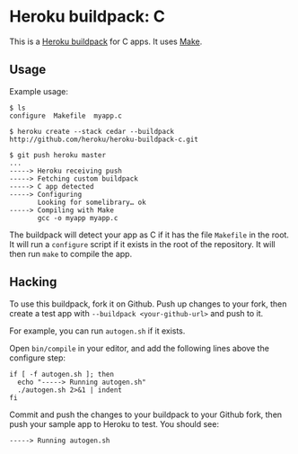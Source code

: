 Heroku buildpack: C
===================

This is a [Heroku buildpack](http://devcenter.heroku.com/articles/buildpack) for C apps.
It uses [Make](http://www.gnu.org/software/make/).

Usage
-----

Example usage:

    $ ls
    configure  Makefile  myapp.c

    $ heroku create --stack cedar --buildpack http://github.com/heroku/heroku-buildpack-c.git

    $ git push heroku master
    ...
    -----> Heroku receiving push
    -----> Fetching custom buildpack
    -----> C app detected
    -----> Configuring
           Looking for somelibrary… ok
    -----> Compiling with Make
           gcc -o myapp myapp.c

The buildpack will detect your app as C if it has the file `Makefile` in the root.  It will run a `configure` script if it exists in the root of the repository. It will then run `make` to compile the app.

Hacking
-------

To use this buildpack, fork it on Github.  Push up changes to your fork, then create a test app with `--buildpack <your-github-url>` and push to it.

For example, you can run `autogen.sh` if it exists.

Open `bin/compile` in your editor, and add the following lines above the configure step:

    if [ -f autogen.sh ]; then
      echo "-----> Running autogen.sh"
      ./autogen.sh 2>&1 | indent
    fi

Commit and push the changes to your buildpack to your Github fork, then push your sample app to Heroku to test.  You should see:

    -----> Running autogen.sh
